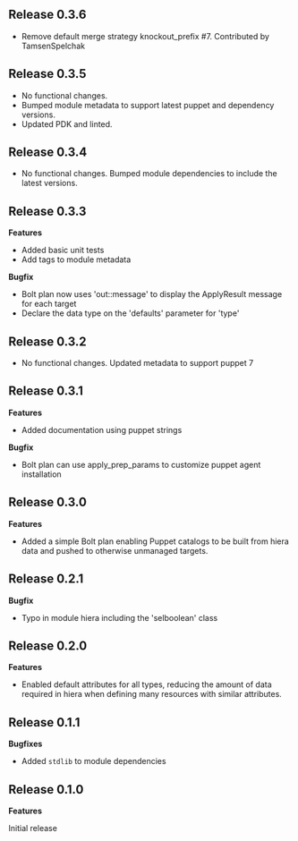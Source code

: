 ## Release 0.3.6

- Remove default merge strategy knockout_prefix #7. Contributed by TamsenSpelchak

## Release 0.3.5

- No functional changes.
- Bumped module metadata to support latest puppet and dependency versions.
- Updated PDK and linted.

## Release 0.3.4

- No functional changes. Bumped module dependencies to include the latest versions.

## Release 0.3.3

**Features**

- Added basic unit tests
- Add tags to module metadata

**Bugfix**

- Bolt plan now uses 'out::message' to display the ApplyResult message for each target
- Declare the data type on the 'defaults' parameter for 'type'

## Release 0.3.2

- No functional changes.  Updated metadata to support puppet 7

## Release 0.3.1

**Features**

- Added documentation using puppet strings

**Bugfix**

- Bolt plan can use apply_prep_params to customize puppet agent installation

## Release 0.3.0

**Features**

- Added a simple Bolt plan enabling Puppet catalogs to be built from hiera data
and pushed to otherwise unmanaged targets. 

## Release 0.2.1

**Bugfix**
- Typo in module hiera including the 'selboolean' class

## Release 0.2.0

**Features**

- Enabled default attributes for all types, reducing the amount of data required
in hiera when defining many resources with similar attributes.

## Release 0.1.1

**Bugfixes**
- Added `stdlib` to module dependencies

## Release 0.1.0

**Features**

Initial release
